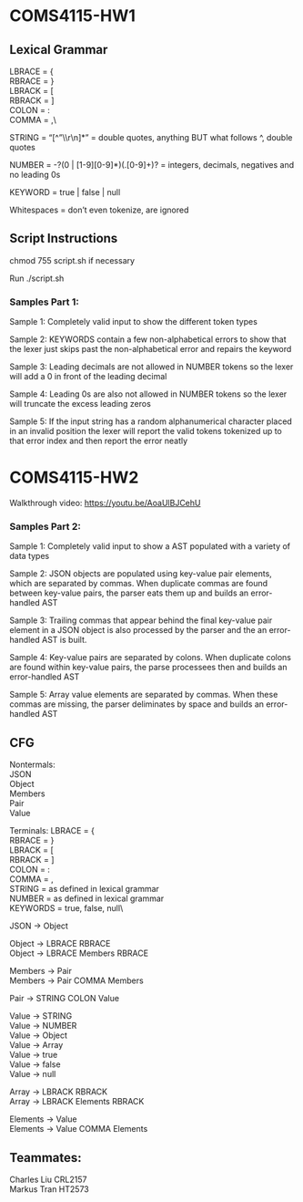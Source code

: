 # COMS4115-HW1

## Lexical Grammar

LBRACE = {\
RBRACE = }\
LBRACK = [\
RBRACK = ]\
COLON = :\
COMMA = ,\

STRING = “[^”\\\r\n]*” = double quotes, anything BUT what follows ^, double quotes

NUMBER = -?(0 | [1-9][0-9]*)(\.[0-9]+)? = integers, decimals, negatives and no leading 0s 

KEYWORD = true | false | null

Whitespaces = don’t even tokenize, are ignored

## Script Instructions

chmod 755 script.sh if necessary

Run ./script.sh      

### Samples Part 1:

Sample 1: Completely valid input to show the different token types

Sample 2: KEYWORDS contain a few non-alphabetical errors to show that the lexer just skips past the non-alphabetical error and repairs the keyword

Sample 3: Leading decimals are not allowed in NUMBER tokens so the lexer will add a 0 in front of the leading decimal

Sample 4: Leading 0s are also not allowed in NUMBER tokens so the lexer will truncate the excess leading zeros

Sample 5: If the input string has a random alphanumerical character placed in an invalid position the lexer will report the valid tokens tokenized up to that error index and then report the error neatly


# COMS4115-HW2

Walkthrough video: https://youtu.be/AoaUlBJCehU

### Samples Part 2:

Sample 1: Completely valid input to show a AST populated with a variety of data types

Sample 2: JSON objects are populated using key-value pair elements, which are separated by commas. When duplicate commas are found between key-value pairs, the parser eats them up and builds an error-handled AST

Sample 3: Trailing commas that appear behind the final key-value pair element in a JSON object is also processed by the parser and the an error-handled AST is built.

Sample 4: Key-value pairs are separated by colons. When duplicate colons are found within key-value pairs, the parse processees then and builds an error-handled AST

Sample 5: Array value elements are separated by commas. When these commas are missing, the parser deliminates by space and builds an error-handled AST

## CFG
Nontermals:\
JSON\
Object\
Members\
Pair\
Value

Terminals:
LBRACE = {\
RBRACE = }\
LBRACK = [\
RBRACK = ]\
COLON = :\
COMMA = ,\
STRING = as defined in lexical grammar\
NUMBER = as defined in lexical grammar\
KEYWORDS = true, false, null\

JSON → Object

Object → LBRACE RBRACE\
Object → LBRACE Members RBRACE

Members → Pair\
Members → Pair COMMA Members

Pair → STRING COLON Value

Value → STRING\
Value → NUMBER\
Value → Object\
Value → Array\
Value → true\
Value → false\
Value → null

Array → LBRACK RBRACK\
Array → LBRACK Elements RBRACK

Elements → Value\
Elements → Value COMMA Elements

## Teammates:

Charles Liu CRL2157\
Markus Tran HT2573
